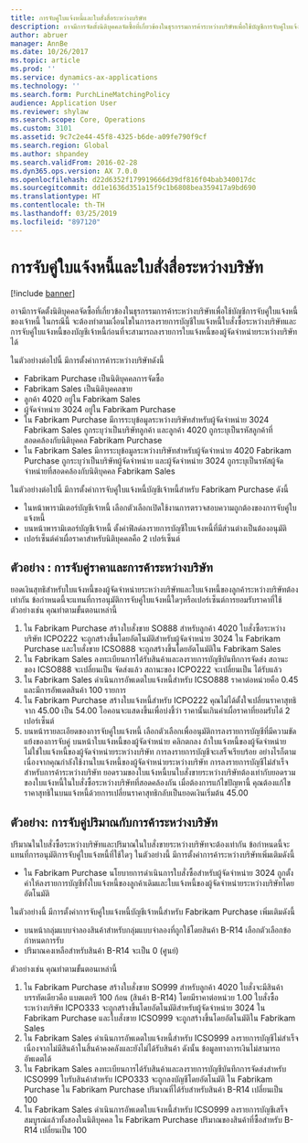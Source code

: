 ```yaml
---
title: การจับคู่ใบแจ้งหนี้และใบสั่งสื่อระหว่างบริษัท
description: อาจมีการจัดตั้งนิติบุคคลจัดซื้อที่เกี่ยวข้องในธุรกรรมการค้าระหว่างบริษัทเพื่อใช้บัญชีการจับคู่ใบแจ้งหนี้ของเจ้าหนี้ ในกรณีนี้ จะต้องทำตามเงื่อนไขในการลงรายการบัญชีใบแจ้งหนี้ใบสั่งซื้อระหว่างบริษัทและการจับคู่ใบแจ้งหนี้ของบัญชีเจ้าหนี้ก่อนที่จะสามารถลงรายการใบแจ้งหนี้ของผู้จัดจำหน่ายระหว่างบริษัทได้
author: abruer
manager: AnnBe
ms.date: 10/26/2017
ms.topic: article
ms.prod: ''
ms.service: dynamics-ax-applications
ms.technology: ''
ms.search.form: PurchLineMatchingPolicy
audience: Application User
ms.reviewer: shylaw
ms.search.scope: Core, Operations
ms.custom: 3101
ms.assetid: 9c7c2e44-45f8-4325-b6de-a09fe790f9cf
ms.search.region: Global
ms.author: shpandey
ms.search.validFrom: 2016-02-28
ms.dyn365.ops.version: AX 7.0.0
ms.openlocfilehash: d22d6352f179919666d39df816f04bab340017dc
ms.sourcegitcommit: dd1e1636d351a15f9c1b6808bea359417a9bd690
ms.translationtype: HT
ms.contentlocale: th-TH
ms.lasthandoff: 03/25/2019
ms.locfileid: "897120"
---
```

# <a name="invoice-matching-and-intercompany-purchase-orders"></a>การจับคู่ใบแจ้งหนี้และใบสั่งสื่อระหว่างบริษัท

[!include [banner](../includes/banner.md)]

อาจมีการจัดตั้งนิติบุคคลจัดซื้อที่เกี่ยวข้องในธุรกรรมการค้าระหว่างบริษัทเพื่อใช้บัญชีการจับคู่ใบแจ้งหนี้ของเจ้าหนี้ ในกรณีนี้ จะต้องทำตามเงื่อนไขในการลงรายการบัญชีใบแจ้งหนี้ใบสั่งซื้อระหว่างบริษัทและการจับคู่ใบแจ้งหนี้ของบัญชีเจ้าหนี้ก่อนที่จะสามารถลงรายการใบแจ้งหนี้ของผู้จัดจำหน่ายระหว่างบริษัทได้

ในตัวอย่างต่อไปนี้ มีการตั้งค่าการค้าระหว่างบริษัทดังนี้
-   Fabrikam Purchase เป็นนิติบุคคลการจัดซื้อ
-   Fabrikam Sales เป็นนิติบุคคลขาย
-   ลูกค้า 4020 อยู่ใน Fabrikam Sales
-   ผู้จัดจำหน่าย 3024 อยู่ใน Fabrikam Purchase
-   ใน Fabrikam Purchase มีการระบุข้อมูลระหว่างบริษัทสำหรับผู้จัดจำหน่าย 3024 Fabrikam Sales ถูกระบุว่าเป็นบริษัทลูกค้า และลูกค้า 4020 ถูกระบุเป็นรหัสลูกค้าที่สอดคล้องกับนิติบุคคล Fabrikam Purchase
-   ใน Fabrikam Sales มีการระบุข้อมูลระหว่างบริษัทสำหรับผู้จัดจำหน่าย 4020 Fabrikam Purchase ถูกระบุว่าเป็นบริษัทผู้จัดจำหน่าย และผู้จัดจำหน่าย 3024 ถูกระบุเป็นรหัสผู้จัดจำหน่ายที่สอดคล้องกับนิติบุคคล Fabrikam Sales

ในตัวอย่างต่อไปนี้ มีการตั้งค่าการจับคู่ใบแจ้งหนี้บัญชีเจ้าหนี้สำหรับ Fabrikam Purchase ดังนี้
-   ในหน้าพารามิเตอร์บัญชีเจ้าหนี้ เลือกตัวเลือกเปิดใช้งานการตรวจสอบความถูกต้องของการจับคู่ใบแจ้งหนี้
-   บนหน้าพารามิเตอร์บัญชีเจ้าหนี้ ตั้งค่าฟิลด์ลงรายการบัญชีใบแจ้งหนี้ที่มีส่วนต่างเป็นต้องอนุมัติ
-   เปอร์เซ็นต์ค่าเผื่อราคาสำหรับนิติบุคคลคือ 2 เปอร์เซ็นต์

## <a name="example-price-matching-and-intercompany-trade"></a> ตัวอย่าง : การจับคู่ราคาและการค้าระหว่างบริษัท
ยอดเงินสุทธิสำหรับใบแจ้งหนี้ของผู้จัดจำหน่ายระหว่างบริษัทและใบแจ้งหนี้ของลูกค้าระหว่างบริษัทต้องเท่ากัน ข้อกำหนดนี้จะแทนที่การอนุมัติการจับคู่ใบแจ้งหนี้ใดๆหรือเปอร์เซ็นต์การยอมรับราคาที่ใช้ ตัวอย่างเช่น คุณทำตามขั้นตอนเหล่านี้
1.  ใน Fabrikam Purchase สร้างใบสั่งขาย SO888 สำหรับลูกค้า 4020 ใบสั่งซื้อระหว่างบริษัท ICPO222 จะถูกสร้างขึ้นโดยอัตโนมัติสำหรับผู้จัดจำหน่าย 3024 ใน Fabrikam Purchase และใบสั่งขาย ICSO888 จะถูกสร้างขึ้นโดยอัตโนมัติใน Fabrikam Sales
2.  ใน Fabrikam Sales ลงทะเบียนการได้รับสินค้าและลงรายการบัญชีบันทึกการจัดส่ง สถานะของ ICSO888 จะเปลี่ยนเป็น จัดส่งแล้ว สถานะของ ICPO222 จะเปลี่ยนเป็น ได้รับแล้ว
3.  ใน Fabrikam Sales ดำเนินการอัพเดตใบแจ้งหนี้สำหรับ ICSO888 ราคาต่อหน่วยคือ 0.45 และมีการอัพเดตสินค้า 100 รายการ
4.  ใน Fabrikam Purchase สร้างใบแจ้งหนี้สำหรับ ICPO222 คุณไม่ได้ตั้งใจเปลี่ยนราคาสุทธิจาก 45.00 เป็น 54.00 ไอคอนจะแสดงขึ้นเพื่อบ่งชี้ว่า ราคานั้นเกินค่าเผื่อราคาที่ยอมรับได้ 2 เปอร์เซ็นต์
5.  บนหน้ารายละเอียดของการจับคู่ใบแจ้งหนี้ เลือกตัวเลือกเพื่ออนุมัติการลงรายการบัญชีที่มีความขัดแย้งของการจับคู่ บนหน้าใบแจ้งหนี้ของผู้จัดจำหน่าย คลิกตกลง ถ้าใบแจ้งหนี้ของผู้จัดจำหน่ายไม่ใช่ใบแจ้งหนี้ของผู้จัดจำหน่ายระหว่างบริษัท การลงรายการบัญชีจะเสร็จเรียบร้อย อย่างไรก็ตาม เนื่องจากคุณกำลังใช้งานใบแจ้งหนี้ของผู้จัดจำหน่ายระหว่างบริษัท การลงรายการบัญชีไม่สำเร็จ สำหรับการค้าระหว่างบริษัท ยอดรวมของใบแจ้งหนี้บนใบสั่งขายระหว่างบริษัทต้องเท่ากับยอดรวมของใบแจ้งหนี้ในใบสั่งซื้อระหว่างบริษัทที่สอดคล้องกัน เมื่อต้องการแก้ไขปัญหานี้ คุณต้องแก้ไขราคาสุทธิในบนแจ้งหนี้ด้วยการเปลี่ยนราคาสุทธิกลับเป็นยอดเงินเริ่มต้น 45.00

## <a name="example-quantity-matching-with-intercompany-trade"></a> ตัวอย่าง: การจับคู่ปริมาณกับการค้าระหว่างบริษัท
ปริมาณในใบสั่งซื้อระหว่างบริษัทและปริมาณในใบสั่งขายระหว่างบริษัทจะต้องเท่ากัน ข้อกำหนดนี้จะแทนที่การอนุมัติการจับคู่ใบแจ้งหนี้ที่ใช้ใดๆ ในตัวอย่างนี้ มีการตั้งค่าการค้าระหว่างบริษัทเพิ่มเติมดังนี้
-   ใน Fabrikam Purchase นโยบายการดำเนินการใบสั่งซื้อสำหรับผู้จัดจำหน่าย 3024 ถูกตั้งค่าให้ลงรายการบัญชีทั้งใบแจ้งหนี้ของลูกค้าเดิมและใบแจ้งหนี้ของผู้จัดจำหน่ายระหว่างบริษัทโดยอัตโนมัติ

ในตัวอย่างนี้ มีการตั้งค่าการจับคู่ใบแจ้งหนี้บัญชีเจ้าหนี้สำหรับ Fabrikam Purchase เพิ่มเติมดังนี้
-   บนหน้ากลุ่มแบบจำลองสินค้าสำหรับกลุ่มแบบจำลองที่ถูกใช้โดยสินค้า B-R14 เลือกตัวเลือกข้อกำหนดการรับ
-   ปริมาณคงเหลือสำหรับสินค้า B-R14 จะเป็น 0 (ศูนย์)

ตัวอย่างเช่น คุณทำตามขั้นตอนเหล่านี้
1.  ใน Fabrikam Purchase สร้างใบสั่งขาย SO999 สำหรับลูกค้า 4020 ใบสั่งจะมีสินค้าบรรทัดเดียวคือ แบตเตอรี 100 ก้อน (สินค้า B-R14) โดยมีราคาต่อหน่วย 1.00 ใบสั่งซื้อระหว่างบริษัท ICPO333 จะถูกสร้างขึ้นโดยอัตโนมัติสำหรับผู้จัดจำหน่าย 3024 ใน Fabrikam Purchase และใบสั่งขาย ICSO999 จะถูกสร้างขึ้นโดยอัตโนมัติใน Fabrikam Sales
2.  ใน Fabrikam Sales ดำเนินการอัพเดตใบแจ้งหนี้สำหรับ ICSO999 ลงรายการบัญชีไม่สำเร็จ เนื่องจากไม่มีสินค้าในสิ้นค้าคงคลังและยังไม่ได้รับสินค้า ดังนั้น ข้อมูลทางการเงินไม่สามารถอัพเดตได้
3.  ใน Fabrikam Sales ลงทะเบียนการได้รับสินค้าและลงรายการบัญชีบันทึกการจัดส่งสำหรับ ICSO999 ใบรับสินค้าสำหรับ ICPO333 จะถูกลงบัญชีโดยอัตโนมัติ ใน Fabrikam Purchase ใน Fabrikam Purchase ปริมาณที่ได้รับสำหรับสินค้า B-R14 เปลี่ยนเป็น 100
4.  ใน Fabrikam Sales ดำเนินการอัพเดตใบแจ้งหนี้สำหรับ ICSO999 ลงรายการบัญชีเสร็จสมบูรณ์แล้วทั้งสองในนิติบุคคล ใน Fabrikam Purchase ปริมาณของสินค้าที่ซื้อสำหรับ B-R14 เปลี่ยนเป็น 100





